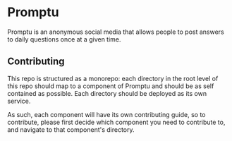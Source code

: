 # Promptu

Promptu is an anonymous social media that allows people to post answers to daily questions once at a given time.

## Contributing

This repo is structured as a monorepo: each directory in the root level of this repo should map to a component of Promptu and should be as self contained as possible. Each directory should be deployed as its own service.

As such, each component will have its own contributing guide, so to contribute, please first decide which component you need to contribute to, and navigate to that component's directory.
